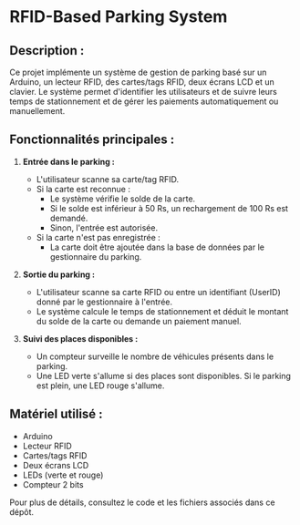 RFID-Based Parking System  
=========================  

Description :  
--------------  
Ce projet implémente un système de gestion de parking basé sur un Arduino, un lecteur RFID, des cartes/tags RFID, deux écrans LCD et un clavier. Le système permet d'identifier les utilisateurs et  de suivre leurs temps de stationnement et de gérer les paiements automatiquement ou manuellement.  

Fonctionnalités principales :  
-----------------------------  
1. **Entrée dans le parking :**  
   - L'utilisateur scanne sa carte/tag RFID.  
   - Si la carte est reconnue :  
     - Le système vérifie le solde de la carte.  
     - Si le solde est inférieur à 50 Rs, un rechargement de 100 Rs est demandé.  
     - Sinon, l'entrée est autorisée.  
   - Si la carte n'est pas enregistrée :  
     - La carte doit être ajoutée dans la base de données par le gestionnaire du parking.  

2. **Sortie du parking :**  
   - L'utilisateur scanne sa carte RFID ou entre un identifiant (UserID) donné par le gestionnaire à l'entrée.  
   - Le système calcule le temps de stationnement et déduit le montant du solde de la carte ou demande un paiement manuel.  

3. **Suivi des places disponibles :**  
   - Un compteur surveille le nombre de véhicules présents dans le parking.  
   - Une LED verte s'allume si des places sont disponibles. Si le parking est plein, une LED rouge s'allume.  

Matériel utilisé :  
------------------  
- Arduino  
- Lecteur RFID  
- Cartes/tags RFID    
- Deux écrans LCD  
- LEDs (verte et rouge)  
- Compteur 2 bits  

Pour plus de détails, consultez le code et les fichiers associés dans ce dépôt.  
